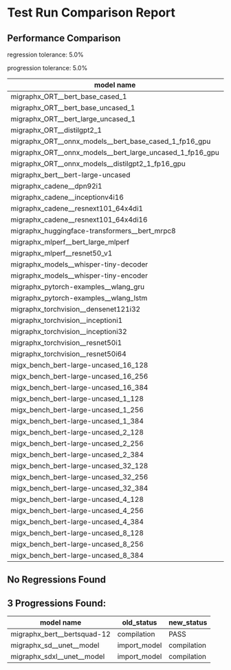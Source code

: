 # Test Run Comparison Report

## Performance Comparison

regression tolerance: 5.0%

progression tolerance: 5.0%

|model name|exit_status|analysis|old_time_ms|new_time_ms|change_ms|percent_change|
|---|---|---|---|---|---|---|
|migraphx_ORT__bert_base_cased_1|PASS|regression|91.9672|96.9976|5.0304|5.47%|
|migraphx_ORT__bert_base_uncased_1|PASS|regression|87.1762|94.8758|7.6995|8.83%|
|migraphx_ORT__bert_large_uncased_1|PASS|progression|541.0773|269.4994|-271.5779|-50.19%|
|migraphx_ORT__distilgpt2_1|PASS|regression|30.3333|32.0201|1.6868|5.56%|
|migraphx_ORT__onnx_models__bert_base_cased_1_fp16_gpu|Numerics|progression|959.1258|84.3165|-874.8093|-91.21%|
|migraphx_ORT__onnx_models__bert_large_uncased_1_fp16_gpu|Numerics|within tol|250.4315|249.0687|-1.3628|-0.54%|
|migraphx_ORT__onnx_models__distilgpt2_1_fp16_gpu|Numerics|within tol|39.8866|39.5226|-0.364|-0.91%|
|migraphx_bert__bert-large-uncased|PASS|within tol|371.6078|372.8474|1.2396|0.33%|
|migraphx_cadene__dpn92i1|PASS|within tol|171.0548|170.5803|-0.4745|-0.28%|
|migraphx_cadene__inceptionv4i16|PASS|within tol|6087.5121|6135.4577|47.9456|0.79%|
|migraphx_cadene__resnext101_64x4di1|PASS|within tol|323.83|323.5875|-0.2425|-0.07%|
|migraphx_cadene__resnext101_64x4di16|PASS|within tol|5111.673|5088.8498|-22.8232|-0.45%|
|migraphx_huggingface-transformers__bert_mrpc8|PASS|within tol|379.6692|384.8777|5.2084|1.37%|
|migraphx_mlperf__bert_large_mlperf|Numerics|within tol|417.6888|421.825|4.1362|0.99%|
|migraphx_mlperf__resnet50_v1|PASS|within tol|90.765|89.616|-1.149|-1.27%|
|migraphx_models__whisper-tiny-decoder|PASS|within tol|31.9087|31.8281|-0.0807|-0.25%|
|migraphx_models__whisper-tiny-encoder|Numerics|within tol|179.7218|182.5747|2.8529|1.59%|
|migraphx_pytorch-examples__wlang_gru|PASS|within tol|81.8773|82.1684|0.2911|0.36%|
|migraphx_pytorch-examples__wlang_lstm|PASS|regression|38.6591|47.0339|8.3748|21.66%|
|migraphx_torchvision__densenet121i32|PASS|within tol|1571.7705|1608.8869|37.1165|2.36%|
|migraphx_torchvision__inceptioni1|PASS|within tol|194.6044|202.3287|7.7243|3.97%|
|migraphx_torchvision__inceptioni32|PASS|within tol|5307.9437|5366.6648|58.7211|1.11%|
|migraphx_torchvision__resnet50i1|PASS|within tol|84.6763|86.854|2.1777|2.57%|
|migraphx_torchvision__resnet50i64|PASS|within tol|5018.2133|4973.9337|-44.2796|-0.88%|
|migx_bench_bert-large-uncased_16_128|PASS|within tol|2578.3211|2595.9211|17.6|0.68%|
|migx_bench_bert-large-uncased_16_256|PASS|within tol|4177.3741|4034.0855|-143.2886|-3.43%|
|migx_bench_bert-large-uncased_16_384|Numerics|within tol|5781.9092|5656.1432|-125.766|-2.18%|
|migx_bench_bert-large-uncased_1_128|PASS|within tol|157.997|156.4215|-1.5755|-1.0%|
|migx_bench_bert-large-uncased_1_256|PASS|within tol|267.6755|257.7263|-9.9492|-3.72%|
|migx_bench_bert-large-uncased_1_384|PASS|within tol|378.0154|376.8285|-1.1869|-0.31%|
|migx_bench_bert-large-uncased_2_128|PASS|within tol|397.9221|391.051|-6.8711|-1.73%|
|migx_bench_bert-large-uncased_2_256|PASS|within tol|581.773|585.6455|3.8725|0.67%|
|migx_bench_bert-large-uncased_2_384|PASS|progression|863.6119|809.8717|-53.7402|-6.22%|
|migx_bench_bert-large-uncased_32_128|PASS|within tol|5077.4302|4949.824|-127.6062|-2.51%|
|migx_bench_bert-large-uncased_32_256|PASS|within tol|7882.1856|7960.1966|78.011|0.99%|
|migx_bench_bert-large-uncased_32_384|Numerics|within tol|11402.9321|11258.0007|-144.9314|-1.27%|
|migx_bench_bert-large-uncased_4_128|PASS|within tol|722.458|718.2766|-4.1813|-0.58%|
|migx_bench_bert-large-uncased_4_256|PASS|within tol|1107.7837|1067.5879|-40.1958|-3.63%|
|migx_bench_bert-large-uncased_4_384|PASS|within tol|1547.69|1561.2212|13.5312|0.87%|
|migx_bench_bert-large-uncased_8_128|PASS|within tol|1288.2528|1319.4355|31.1827|2.42%|
|migx_bench_bert-large-uncased_8_256|PASS|within tol|2137.6659|2041.0109|-96.655|-4.52%|
|migx_bench_bert-large-uncased_8_384|PASS|within tol|2889.9112|2931.7642|41.853|1.45%|

## No Regressions Found

## 3 Progressions Found:

|model name|old_status|new_status|
|---|---|---|
|migraphx_bert__bertsquad-12|compilation|PASS|
|migraphx_sd__unet__model|import_model|compilation|
|migraphx_sdxl__unet__model|import_model|compilation|

